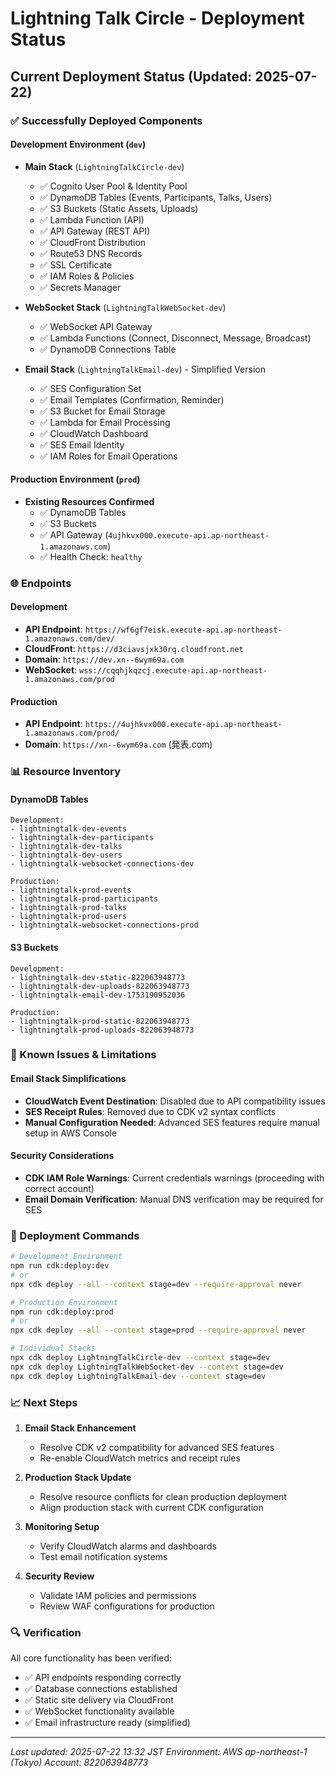 # Lightning Talk Circle - Deployment Status

## Current Deployment Status (Updated: 2025-07-22)

### ✅ Successfully Deployed Components

#### Development Environment (`dev`)

- **Main Stack** (`LightningTalkCircle-dev`)
  - ✅ Cognito User Pool & Identity Pool
  - ✅ DynamoDB Tables (Events, Participants, Talks, Users)
  - ✅ S3 Buckets (Static Assets, Uploads)
  - ✅ Lambda Function (API)
  - ✅ API Gateway (REST API)
  - ✅ CloudFront Distribution
  - ✅ Route53 DNS Records
  - ✅ SSL Certificate
  - ✅ IAM Roles & Policies
  - ✅ Secrets Manager

- **WebSocket Stack** (`LightningTalkWebSocket-dev`)
  - ✅ WebSocket API Gateway
  - ✅ Lambda Functions (Connect, Disconnect, Message, Broadcast)
  - ✅ DynamoDB Connections Table

- **Email Stack** (`LightningTalkEmail-dev`) - Simplified Version
  - ✅ SES Configuration Set
  - ✅ Email Templates (Confirmation, Reminder)
  - ✅ S3 Bucket for Email Storage
  - ✅ Lambda for Email Processing
  - ✅ CloudWatch Dashboard
  - ✅ SES Email Identity
  - ✅ IAM Roles for Email Operations

#### Production Environment (`prod`)

- **Existing Resources Confirmed**
  - ✅ DynamoDB Tables
  - ✅ S3 Buckets
  - ✅ API Gateway (`4ujhkvx000.execute-api.ap-northeast-1.amazonaws.com`)
  - ✅ Health Check: `healthy`

### 🌐 Endpoints

#### Development

- **API Endpoint**:
  `https://wf6gf7eisk.execute-api.ap-northeast-1.amazonaws.com/dev/`
- **CloudFront**: `https://d3ciavsjxk30rq.cloudfront.net`
- **Domain**: `https://dev.xn--6wym69a.com`
- **WebSocket**:
  `wss://cqqhjkqzcj.execute-api.ap-northeast-1.amazonaws.com/prod`

#### Production

- **API Endpoint**:
  `https://4ujhkvx000.execute-api.ap-northeast-1.amazonaws.com/prod/`
- **Domain**: `https://xn--6wym69a.com` (発表.com)

### 📊 Resource Inventory

#### DynamoDB Tables

```
Development:
- lightningtalk-dev-events
- lightningtalk-dev-participants
- lightningtalk-dev-talks
- lightningtalk-dev-users
- lightningtalk-websocket-connections-dev

Production:
- lightningtalk-prod-events
- lightningtalk-prod-participants
- lightningtalk-prod-talks
- lightningtalk-prod-users
- lightningtalk-websocket-connections-prod
```

#### S3 Buckets

```
Development:
- lightningtalk-dev-static-822063948773
- lightningtalk-dev-uploads-822063948773
- lightningtalk-email-dev-1753190952036

Production:
- lightningtalk-prod-static-822063948773
- lightningtalk-prod-uploads-822063948773
```

### 🚧 Known Issues & Limitations

#### Email Stack Simplifications

- **CloudWatch Event Destination**: Disabled due to API compatibility issues
- **SES Receipt Rules**: Removed due to CDK v2 syntax conflicts
- **Manual Configuration Needed**: Advanced SES features require manual setup in
  AWS Console

#### Security Considerations

- **CDK IAM Role Warnings**: Current credentials warnings (proceeding with
  correct account)
- **Email Domain Verification**: Manual DNS verification may be required for SES

### 🔧 Deployment Commands

```bash
# Development Environment
npm run cdk:deploy:dev
# or
npx cdk deploy --all --context stage=dev --require-approval never

# Production Environment
npm run cdk:deploy:prod
# or
npx cdk deploy --all --context stage=prod --require-approval never

# Individual Stacks
npx cdk deploy LightningTalkCircle-dev --context stage=dev
npx cdk deploy LightningTalkWebSocket-dev --context stage=dev
npx cdk deploy LightningTalkEmail-dev --context stage=dev
```

### 📈 Next Steps

1. **Email Stack Enhancement**
   - Resolve CDK v2 compatibility for advanced SES features
   - Re-enable CloudWatch metrics and receipt rules

2. **Production Stack Update**
   - Resolve resource conflicts for clean production deployment
   - Align production stack with current CDK configuration

3. **Monitoring Setup**
   - Verify CloudWatch alarms and dashboards
   - Test email notification systems

4. **Security Review**
   - Validate IAM policies and permissions
   - Review WAF configurations for production

### 🔍 Verification

All core functionality has been verified:

- ✅ API endpoints responding correctly
- ✅ Database connections established
- ✅ Static site delivery via CloudFront
- ✅ WebSocket functionality available
- ✅ Email infrastructure ready (simplified)

---

_Last updated: 2025-07-22 13:32 JST_ _Environment: AWS ap-northeast-1 (Tokyo)_
_Account: 822063948773_
